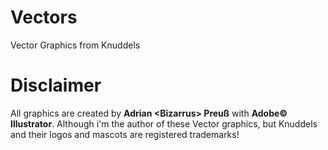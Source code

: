 # Vectors
Vector Graphics from Knuddels

# Disclaimer
All graphics are created by **Adrian &lt;Bizarrus&gt; Preuß** with **Adobe© Illustrator**. Although i'm the author of these Vector graphics, but Knuddels and their logos and mascots are registered trademarks!
